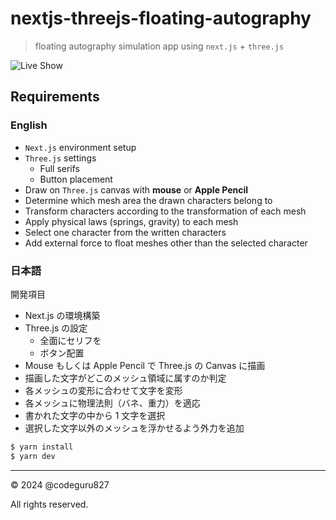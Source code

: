 # nextjs-threejs-floating-autography

> floating autography simulation app using `next.js` + `three.js`

![Live Show](videoclip.avif)

## Requirements

### English

- `Next.js` environment setup
- `Three.js` settings
  - Full serifs
  - Button placement
- Draw on `Three.js` canvas with **mouse** or **Apple Pencil**
- Determine which mesh area the drawn characters belong to
- Transform characters according to the transformation of each mesh
- Apply physical laws (springs, gravity) to each mesh
- Select one character from the written characters
- Add external force to float meshes other than the selected character

### 日本語

開発項目

- Next.js の環境構築
- Three.js の設定
  - 全面にセリフを
  - ボタン配置
- Mouse もしくは Apple Pencil で Three.js の Canvas に描画
- 描画した文字がどこのメッシュ領域に属すのか判定
- 各メッシュの変形に合わせて文字を変形
- 各メッシュに物理法則（バネ、重力）を適応
- 書かれた文字の中から 1 文字を選択
- 選択した文字以外のメッシュを浮かせるよう外力を追加

```bash
$ yarn install
$ yarn dev
```

---

&copy; 2024 @codeguru827

All rights reserved.
